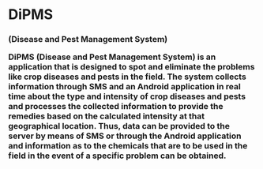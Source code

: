 <h1>DiPMS
<h3>(Disease and Pest Management System)



DiPMS (Disease and Pest Management System) is an application that is designed to spot and eliminate the problems like crop diseases and pests in the field.
The system collects information through SMS and an Android application in real time about the type and intensity of crop diseases and pests and processes the collected information to provide the remedies based on the calculated intensity at that geographical location.
Thus, data can be provided to the server by means of SMS or through the Android application and information as to the chemicals that are to be used in the field in the event of a specific problem can be obtained.

